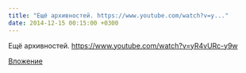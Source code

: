 ```yaml
---
title: "Ещё архивностей. https://www.youtube.com/watch?v=y..."
date: 2014-12-15 00:15:00 +0300
---
```


Ещё архивностей. https://www.youtube.com/watch?v=yR4vURc-y9w

[Вложение](https://vk.com/video41076938_170626411)
